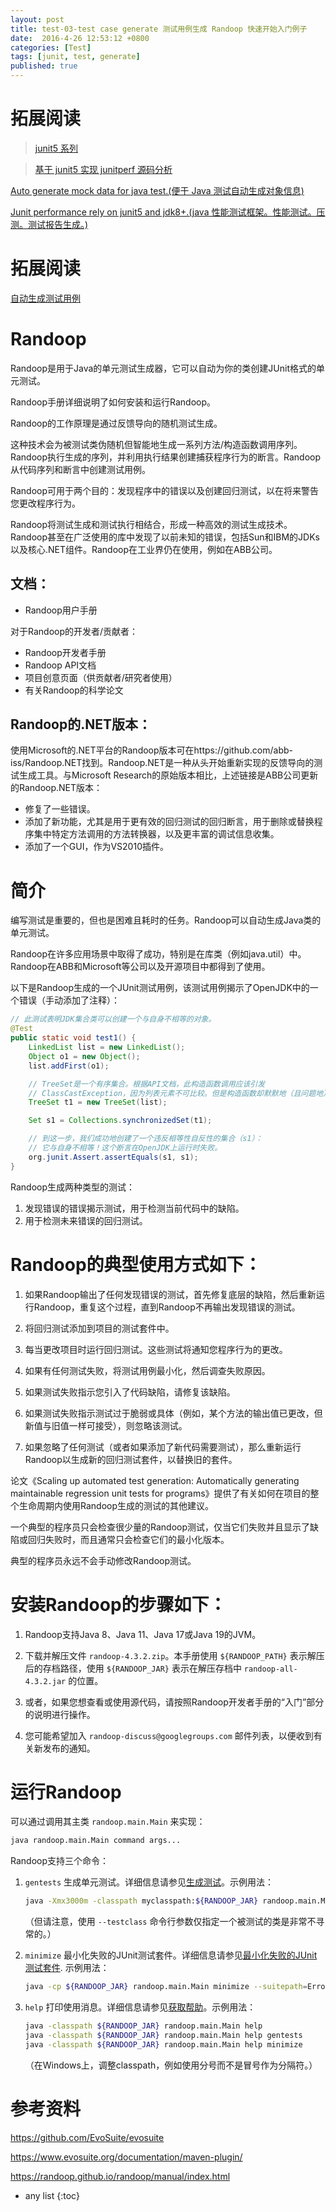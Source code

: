 ```yaml
---
layout: post
title: test-03-test case generate 测试用例生成 Randoop 快速开始入门例子
date:  2016-4-26 12:53:12 +0800
categories: [Test]
tags: [junit, test, generate]
published: true
---
```


# 拓展阅读

> [junit5 系列](https://houbb.github.io/2018/06/24/junit5-01-hello)

> [基于 junit5 实现 junitperf 源码分析](https://houbb.github.io/2021/07/23/junit-performance-junit5)

[Auto generate mock data for java test.(便于 Java 测试自动生成对象信息)](https://github.com/houbb/data-factory)

[Junit performance rely on junit5 and jdk8+.(java 性能测试框架。性能测试。压测。测试报告生成。)](https://github.com/houbb/junitperf)

# 拓展阅读

[自动生成测试用例](https://github.com/houbb/evosuite-learn)

# Randoop

Randoop是用于Java的单元测试生成器，它可以自动为你的类创建JUnit格式的单元测试。

Randoop手册详细说明了如何安装和运行Randoop。

Randoop的工作原理是通过反馈导向的随机测试生成。

这种技术会为被测试类伪随机但智能地生成一系列方法/构造函数调用序列。Randoop执行生成的序列，并利用执行结果创建捕获程序行为的断言。Randoop从代码序列和断言中创建测试用例。

Randoop可用于两个目的：发现程序中的错误以及创建回归测试，以在将来警告您更改程序行为。

Randoop将测试生成和测试执行相结合，形成一种高效的测试生成技术。Randoop甚至在广泛使用的库中发现了以前未知的错误，包括Sun和IBM的JDKs以及核心.NET组件。Randoop在工业界仍在使用，例如在ABB公司。

## 文档：

- Randoop用户手册

对于Randoop的开发者/贡献者：

- Randoop开发者手册
- Randoop API文档
- 项目创意页面（供贡献者/研究者使用）
- 有关Randoop的科学论文

## Randoop的.NET版本：

使用Microsoft的.NET平台的Randoop版本可在https://github.com/abb-iss/Randoop.NET找到。Randoop.NET是一种从头开始重新实现的反馈导向的测试生成工具。与Microsoft Research的原始版本相比，上述链接是ABB公司更新的Randoop.NET版本：

- 修复了一些错误。
- 添加了新功能，尤其是用于更有效的回归测试的回归断言，用于删除或替换程序集中特定方法调用的方法转换器，以及更丰富的调试信息收集。
- 添加了一个GUI，作为VS2010插件。

# 简介

编写测试是重要的，但也是困难且耗时的任务。Randoop可以自动生成Java类的单元测试。

Randoop在许多应用场景中取得了成功，特别是在库类（例如java.util）中。Randoop在ABB和Microsoft等公司以及开源项目中都得到了使用。

以下是Randoop生成的一个JUnit测试用例，该测试用例揭示了OpenJDK中的一个错误（手动添加了注释）：

```java
// 此测试表明JDK集合类可以创建一个与自身不相等的对象。
@Test
public static void test1() {
    LinkedList list = new LinkedList();
    Object o1 = new Object();
    list.addFirst(o1);

    // TreeSet是一个有序集合。根据API文档，此构造函数调用应该引发
    // ClassCastException，因为列表元素不可比较。但是构造函数却默默地（且问题地）接受了列表。
    TreeSet t1 = new TreeSet(list);

    Set s1 = Collections.synchronizedSet(t1);

    // 到这一步，我们成功地创建了一个违反相等性自反性的集合（s1）：
    // 它与自身不相等！这个断言在OpenJDK上运行时失败。
    org.junit.Assert.assertEquals(s1, s1);
}
```

Randoop生成两种类型的测试：

1. 发现错误的错误揭示测试，用于检测当前代码中的缺陷。
2. 用于检测未来错误的回归测试。

# Randoop的典型使用方式如下：

1. 如果Randoop输出了任何发现错误的测试，首先修复底层的缺陷，然后重新运行Randoop，重复这个过程，直到Randoop不再输出发现错误的测试。

2. 将回归测试添加到项目的测试套件中。

3. 每当更改项目时运行回归测试。这些测试将通知您程序行为的更改。

4. 如果有任何测试失败，将测试用例最小化，然后调查失败原因。

5. 如果测试失败指示您引入了代码缺陷，请修复该缺陷。

6. 如果测试失败指示测试过于脆弱或具体（例如，某个方法的输出值已更改，但新值与旧值一样可接受），则忽略该测试。

7. 如果忽略了任何测试（或者如果添加了新代码需要测试），那么重新运行Randoop以生成新的回归测试套件，以替换旧的套件。

论文《Scaling up automated test generation: Automatically generating maintainable regression unit tests for programs》提供了有关如何在项目的整个生命周期内使用Randoop生成的测试的其他建议。

一个典型的程序员只会检查很少量的Randoop测试，仅当它们失败并且显示了缺陷或回归失败时，而且通常只会检查它们的最小化版本。

典型的程序员永远不会手动修改Randoop测试。

# 安装Randoop的步骤如下：

1. Randoop支持Java 8、Java 11、Java 17或Java 19的JVM。

2. 下载并解压文件 `randoop-4.3.2.zip`。本手册使用 `${RANDOOP_PATH}` 表示解压后的存档路径，使用 `${RANDOOP_JAR}` 表示在解压存档中 `randoop-all-4.3.2.jar` 的位置。

3. 或者，如果您想查看或使用源代码，请按照Randoop开发者手册的“入门”部分的说明进行操作。

4. 您可能希望加入 `randoop-discuss@googlegroups.com` 邮件列表，以便收到有关新发布的通知。

# 运行Randoop

可以通过调用其主类 `randoop.main.Main` 来实现：

```bash
java randoop.main.Main command args...
```

Randoop支持三个命令：

1. `gentests` 生成单元测试。详细信息请参见[生成测试](https://randoop.github.io/randoop/manual/#running-randoop-generating-tests)。示例用法：

    ```bash
    java -Xmx3000m -classpath myclasspath:${RANDOOP_JAR} randoop.main.Main gentests --testclass=java.util.TreeSet --output-limit=100
    ```

    （但请注意，使用 `--testclass` 命令行参数仅指定一个被测试的类是非常不寻常的。）

2. `minimize` 最小化失败的JUnit测试套件。详细信息请参见[最小化失败的JUnit测试套件](https://randoop.github.io/randoop/manual/#running-randoop-minimizing-tests). 示例用法：

    ```bash
    java -cp ${RANDOOP_JAR} randoop.main.Main minimize --suitepath=ErrorTest0.java --suiteclasspath=myclasspath
    ```

3. `help` 打印使用消息。详细信息请参见[获取帮助](https://randoop.github.io/randoop/manual/#running-randoop-getting-help)。示例用法：

    ```bash
    java -classpath ${RANDOOP_JAR} randoop.main.Main help
    java -classpath ${RANDOOP_JAR} randoop.main.Main help gentests
    java -classpath ${RANDOOP_JAR} randoop.main.Main help minimize
    ```

   （在Windows上，调整classpath，例如使用分号而不是冒号作为分隔符。）


# 参考资料

https://github.com/EvoSuite/evosuite

https://www.evosuite.org/documentation/maven-plugin/

https://randoop.github.io/randoop/manual/index.html

* any list
{:toc}
